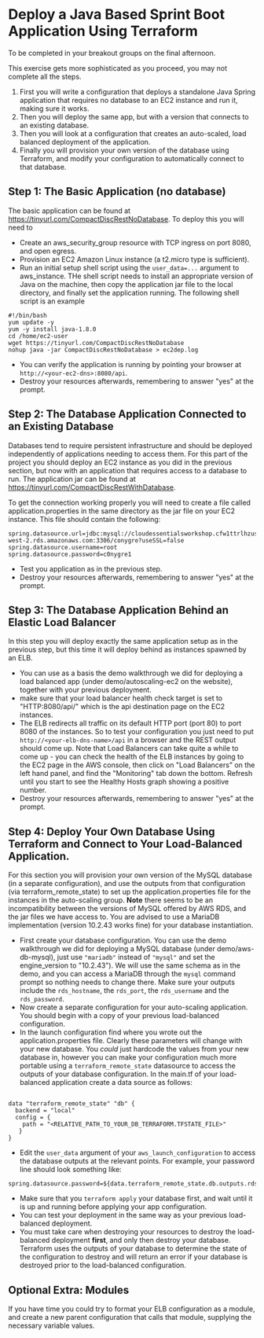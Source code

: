 # Deploy a Java Based Sprint Boot Application Using Terraform

To be completed in your breakout groups on the final afternoon.

This exercise gets more sophisticated as you proceed, you may not complete all the steps. 

1. First you will write a configuration that deploys a standalone Java Spring application that requires no database to an EC2 instance and run it, making sure it works. 
2. Then you will deploy the same app, but with a version that connects to an existing database. 
3. Then you will look at a configuration that creates an auto-scaled, load balanced deployment of the application.
4. Finally you will provision your own version of the database using Terraform, and modify your configuration to automatically connect to that database.


## Step 1: The Basic Application (no database)
The basic application can be found at https://tinyurl.com/CompactDiscRestNoDatabase. To deploy this you will need to 
- Create an aws_security_group resource with TCP ingress on port 8080, and open egress. 
- Provision an EC2 Amazon Linux instance (a t2.micro type is sufficient). 
- Run an initial setup shell script using the ``user_data=...`` argument to aws_instance. THe shell script needs to install an appropriate version of Java on the machine, then copy the application jar file to the local directory, and finally set the application running. The following shell script is an example

```
#!/bin/bash
yum update -y
yum -y install java-1.8.0
cd /home/ec2-user
wget https://tinyurl.com/CompactDiscRestNoDatabase
nohup java -jar CompactDiscRestNoDatabase > ec2dep.log
```

- You can verify the application is running by pointing your browser at ``http://<your-ec2-dns>:8080/api``.
- Destroy your resources afterwards, remembering to answer "yes" at the prompt. 
  
## Step 2: The Database Application Connected to an Existing Database
Databases tend to require persistent infrastructure and should be deployed independently of applications needing to access them. For this part of the project you should deploy an EC2 instance as you did in the previous section, but now with an application that requires access to a database to run. The application jar can be found at https://tinyurl.com/CompactDiscRestWithDatabase. 

To get the connection working properly you will need to create a file called application.properties in the same directory as the jar file on your EC2 instance. This file should contain the following:

```
spring.datasource.url=jdbc:mysql://cloudessentialsworkshop.cfw1ttrlhzus.eu-west-2.rds.amazonaws.com:3306/conygre?useSSL=false
spring.datasource.username=root
spring.datasource.password=c0nygre1
```
- Test you application as in the previous step. 
- Destroy your resources afterwards, remembering to answer "yes" at the prompt. 

## Step 3: The Database Application Behind an Elastic Load Balancer
In this step you will deploy exactly the same application setup as in the previous step, but this time it will deploy behind as instances spawned by an ELB. 
- You can use as a basis the demo walkthrough we did for deploying a load balanced app (under demo/autoscaling-ec2 on the website), together with your previous deployment.
- make sure that your load balancer health check target is set to "HTTP:8080/api/" which is the api destination page on the EC2 instances.
- The ELB redirects all traffic on its default HTTP port (port 80) to port 8080 of the instances. So to test your configuration you just need to put ``http://<your-elb-dns-name>/api`` in a browser and the REST output should come up. Note that Load Balancers can take quite a while to come up - you can check the health of the ELB instances by going to the EC2 page in the AWS console, then click on "Load Balancers" on the left hand panel, and find the "Monitoring" tab down the bottom. Refresh until you start to see the Healthy Hosts graph showing a positive number. 
- Destroy your resources afterwards, remembering to answer "yes" at the prompt. 

## Step 4: Deploy Your Own Database Using Terraform and Connect to Your Load-Balanced Application.
For this section you will provision your own version of the MySQL database (in a separate configuration), and use the outputs from that configuration (via terraform_remote_state) to set up the application.properties file for the instances in the auto-scaling group.
**Note** there seems to be an incompatibility between the versions of MySQL offered by AWS RDS, and the jar files we have access to. You are advised to use a MariaDB implementation (version 10.2.43 works fine) for your database instantiation. 
- First create your database configuration. You can use the demo walkthrough we did for deploying a MySQL database (under demo/aws-db-mysql), just use ``"mariadb"`` instead of ``"mysql"`` and set the engine_version to "10.2.43"). We will use the same schema as in the demo, and you can access a MariaDB through the ``mysql`` command prompt so nothing needs to change there. Make sure your outputs include the ``rds_hostname``, the ``rds_port``, the ``rds_username`` and the  ``rds_password``.
- Now create a separate configuration for your auto-scaling application. You should begin with a copy of your previous load-balanced configuration. 
- In the launch configuration find where you wrote out the application.properties file. Clearly these parameters will change with your new database. You *could* just hardcode the values from your new database in, however you can make your configuration much more portable using a ``terraform_remote_state`` datasource to access the outputs of your database configuration. In the main.tf of your load-balanced application create a data source as follows:

```

data "terraform_remote_state" "db" {
  backend = "local"
  config = {
    path = "<RELATIVE_PATH_TO_YOUR_DB_TERRAFORM.TFSTATE_FILE>"
   }
}
```
- Edit the ``user_data`` argument of your ``aws_launch_configuration`` to access the database outputs at the relevant points. For example, your password line should look something like:

```
spring.datasource.password=${data.terraform_remote_state.db.outputs.rds_password}
```

- Make sure that you ``terraform apply`` your database first, and wait until it is up and running before applying your app configuration.
- You can test your deployment in the same way as your previous load-balanced deployment. 
- You must take care when destroying your resources to destroy the load-balanced deployment **first**, and only then destroy your database. Terraform uses the outputs of your database to determine the state of the configuration to destroy and will return an error if your database is destroyed prior to the load-balanced configuration.

## Optional Extra: Modules
If you have time you could try to format your ELB configuration as a module, and create a new parent configuration that calls that module, supplying the necessary variable values. 
